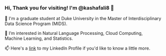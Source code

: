 ### Hi, Thank you for visiting! I'm @kashafali8 👋


🌱 I'm a graduate student at Duke University in the Master of Interdisciplinary Data Science Program (MIDS).

💞️ I’m interested in Natural Language Processing, Cloud Computing, Machine Learning, and Statistics.

📫 Here's a [link](https://www.linkedin.com/in/kashafali-ka/) to my LinkedIn Profile if you'd like to know a little more. 
